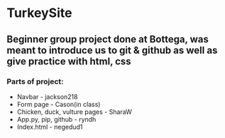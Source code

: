 # TurkeySite
## Beginner group project done at Bottega, was meant to introduce us to git & github as well as give practice with html, css

### Parts of project:
  * Navbar - jackson218
  * Form page - Cason(in class)
  * Chicken, duck, vulture pages - SharaW
  * App.py, pip, github - ryndh
  * Index.html - negedud1
